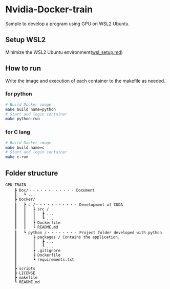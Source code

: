 # Nvidia-Docker-train
Sample to develop a program using GPU on WSL2 Ubuntu.

## Setup WSL2
Minimize the WSL2 Ubuntu environment([wsl_setup.md](./Doc/wsl_setup.md))


## How to run
Write the image and execution of each container to the makefile as needed.

### for python 
```bash
# Build Docker image
make build name=python
# Start and login container
make python-run
```
### for C lang
```bash
# Build Docker image
make build name=c
# Start and login container
make c-run
```

## Folder structure
```
GPU-TRAIN
    ┣ Doc/・・・・・・・・・・・・ Document
    ┃   ┗ ...
    ┣ Docker/
    ┃   ┣ c /・・・・・・・・・・・ Development of CUDA
    ┃   ┃   ┣ src /
    ┃   ┃   ┃   ┣ ...
    ┃   ┃   ┃   ┗ ...
    ┃   ┃   ┣ Dockerfile
    ┃   ┃   ┗ README.md
    ┃   ┗ python /・・・・・・・・ Project folder developed with python
    ┃       ┣ packages / Contains the application.
    ┃       ┃   ┣ ...
    ┃       ┃   ┗ ...
    ┃       ┣ .gitignore
    ┃       ┣ Dockerfile
    ┃       ┗ requirements.txt
    ┃
    ┣ scripts
    ┣ LICENSE
    ┣ makefile
    ┗ README.md
```